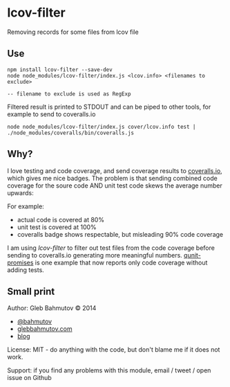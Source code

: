 # lcov-filter

Removing records for some files from lcov file

## Use

    npm install lcov-filter --save-dev
    node node_modules/lcov-filter/index.js <lcov.info> <filenames to exclude>

    -- filename to exclude is used as RegExp

Filtered result is printed to STDOUT and can be piped to other tools, for example
to send to coveralls.io

    node node_modules/lcov-filter/index.js cover/lcov.info test | ./node_modules/coveralls/bin/coveralls.js

## Why?

I love testing and code coverage, and send coverage results
to [coveralls.io](http://bahmutov.calepin.co/code-coverage-via-gt-and-coveralls.html),
which gives me nice badges. The problem is that sending combined code coverage for
the soure code AND unit test code skews the average number upwards:

For example:

* actual code is covered at 80%
* unit test is covered at 100%
* coveralls badge shows respectable, but misleading 90% code coverage

I am using *lcov-filter* to filter out test files from the code coverage
before sending to coveralls.io generating more meaningful numbers.
[qunit-promises](https://github.com/bahmutov/qunit-promises) is one example
that now reports only code coverage without adding tests.

## Small print

Author: Gleb Bahmutov &copy; 2014

* [@bahmutov](https://twitter.com/bahmutov)
* [glebbahmutov.com](http://glebbahmutov.com)
* [blog](http://bahmutov.calepin.co/)

License: MIT - do anything with the code, but don't blame me if it does not work.

Support: if you find any problems with this module, email / tweet / open issue on Github
